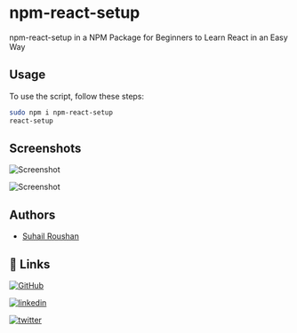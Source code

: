 # npm-react-setup

npm-react-setup in a NPM Package for Beginners to Learn React in an Easy Way

## Usage

To use the script, follow these steps:

```bash
sudo npm i npm-react-setup
react-setup
```

## Screenshots

![Screenshot](https://i.imgur.com/nO0hIE4.png)


![Screenshot](https://i.imgur.com/L4lfBJo.png)

## Authors

- [Suhail Roushan](https://www.google.com/search?q=Suhail+Roushan)

## 🔗 Links

[![GitHub](https://img.shields.io/badge/github-000?style=for-the-badge&logo=github&logoColor=white)](https://github.com/suhailroushan13)

[![linkedin](https://img.shields.io/badge/linkedin-0A66C2?style=for-the-badge&logo=linkedin&logoColor=white)](https://www.linkedin.com/in/suhailroushan/)

[![twitter](https://img.shields.io/badge/twiiter-00acee?style=for-the-badge&logo=twitter&logoColor=white)](https://twitter.com/0xsuhailroushan)
